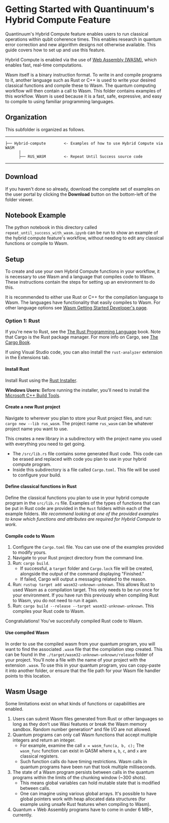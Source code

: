 # Getting Started with Quantinuum's Hybrid Compute Feature

Quantinuum's Hybrid Compute feature enables users to run classical operations within qubit coherence times. This enables research in quantum error correction and new algorithm designs not otherwise available. This guide covers how to set up and use this feature.

Hybrid Compute is enabled via the use of [Web Assembly (WASM)](https://webassembly.org/), which enables fast, real-time computations.

Wasm itself is a binary instruction format. To write in and compile programs to it, another language such as Rust or C++ is used to write your desired classical functions and compile these to Wasm. The quantum computing workflow will then contain a call to Wasm. This folder contains examples of this workflow. Wasm is used because it is a fast, safe, expressive, and easy to compile to using familiar programming languages. 

## Organization

This subfolder is organized as follows.

---
    ├── Hybrid-compute        <- Examples of how to use Hybrid Compute via WASM
          |
          ├── RUS_WASM        <- Repeat Until Success source code
---

## Download

If you haven't done so already, download the complete set of examples on the user portal by clicking the **Download** button on the bottom-left of the folder viewer.

## Notebook Example

The python notebook in this directory called `repeat_until_success_with_wasm.ipynb` can be run to show an example of the hybrid compute feature's workflow, without needing to edit any classical functions or compile to Wasm.

## Setup

To create and use your own Hybrid Compute functions in your workflow, it is necessary to use Wasm and a language that compiles code to Wasm. These instructions contain the steps for setting up an environment to do this.

It is recommended to either use Rust or C++ for the compilation language to Wasm. The languages have functionality that easily compiles to Wasm. For other language options see [Wasm Getting Started Developer's page](https://webassembly.org/getting-started/developers-guide/).

### Option 1: Rust

If you're new to Rust, see the [The Rust Programming Language](https://doc.rust-lang.org/book/title-page.html) book. Note that Cargo is the Rust package manager. For more info on Cargo, see [The Cargo Book](https://doc.rust-lang.org/cargo/guide/).

If using Visual Studio code, you can also install the `rust-analyzer` extension in the Extensions tab.

#### Install Rust

Install Rust using the [Rust Installer](https://www.rust-lang.org/tools/install).

**Windows Users:** Before running the installer, you'll need to install the [Microsoft C++ Build Tools](https://visualstudio.microsoft.com/visual-cpp-build-tools/).

#### Create a new Rust project

Navigate to wherever you plan to store your Rust project files, and run: `cargo new --lib rus_wasm`. The project name `rus_wasm` can be whatever project name you want to use.

This creates a new library in a subdirectory with the project name you used with everything you need to get going.

* The `/src/lib.rs` file contains some generated Rust code. This code can be erased and replaced with code you plan to use in your hybrid compute program.
* Inside this subdirectory is a file called `Cargo.toml`. This file will be used to configure your build.

#### Define classical functions in Rust

Define the classical functions you plan to use in your hybrid compute program in the `src/lib.rs` file. Examples of the types of functions that can be put in Rust code are provided in the `Rust` folders within each of the example folders. *We recommend looking at one of the provided examples to know which functions and attributes are required for Hybrid Compute to work.*

#### Compile code to Wasm

1. Configure the `Cargo.toml` file. You can use one of the examples provided to modify yours. 
1. Navigate to your Rust project directory from the command line.
1. Run: `cargo build`. 
    - If successful, a `target` folder and `Cargo.lock` file will be created, alongside the output of the command displaying "Finished."
    - If failed, Cargo will output a messaging related to the reason.
1. Run: `rustup target add wasm32-unknown-unknown`. This allows Rust to used Wasm as a compilation target. This only needs to be run once for your environment. If you have run this previously when compiling Rust to Wasm, you do not need to run it again. 
1. Run: `cargo build --release --target wasm32-unknown-unknown`. This compiles your Rust code to Wasm.

Congratulations! You've succesfully compiled Rust code to Wasm. 

#### Use compiled Wasm

In order to use the compiled wasm from your quantum program, you will want to find the associated `.wasm` file that the compilation step created. This can be found in the `./target/wasm32-unknown-unknown/release` folder of your project. You'll note a file with the name of your project with the extension `.wasm`. To use this in your quantum program, you can copy-paste it into another folder, or ensure that the file path for your Wasm file handler points to this location.

## Wasm Usage

Some limitations exist on what kinds of functions or capabilities are enabled. 

1. Users can submit Wasm files generated from Rust or other languages so long as they don’t use Wasi features or break the Wasm memory sandbox. Random number generation* and file I/O are not allowed.
2. Quantum programs can only call Wasm functions that accept multiple integers and return an integer. 
    * For example, examine the call `x = wasm_func(a, b, c);` The `wasm_func` function can exist in QASM where `a`, `b`, `c`, and `x` are classical registers. 
    * Such function calls do have timing restrictions. Wasm calls in quantum programs have been run that took multiple milliseconds.
3. The state of a Wasm program persists between calls in the quantum programs within the limits of the chunking window (~300 shots). 
    * This means global variables can hold mutable state that is modified between calls.
    * One can imagine using various global arrays. It's possible to have global pointers work with heap allocated data structures (for example using unsafe Rust features when compiling to Wasm).
4. Quantum + Web Assembly programs have to come in under 6 MB*, currently.